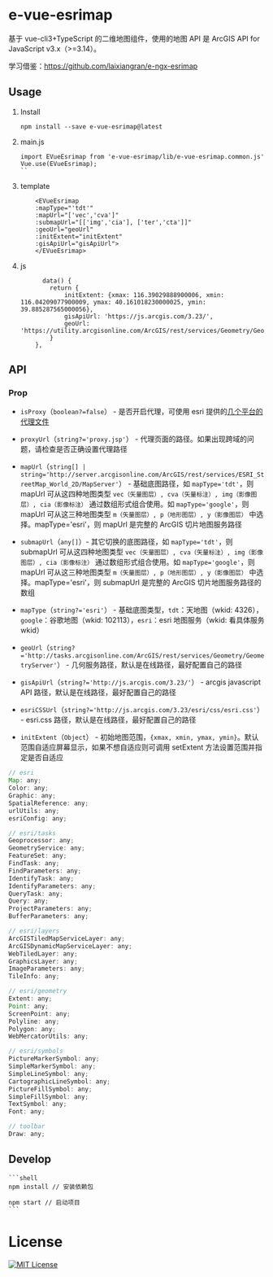 # e-vue-esrimap

基于 vue-cli3+TypeScript 的二维地图组件，使用的地图 API 是 ArcGIS API for JavaScript v3.x（>=3.14）。

学习借鉴：<https://github.com/laixiangran/e-ngx-esrimap>

## Usage

1. Install

	```shell
	npm install --save e-vue-esrimap@latest
	```
2. main.js

    ```shell
    import EVueEsrimap from 'e-vue-esrimap/lib/e-vue-esrimap.common.js'
    Vue.use(EVueEsrimap);
    ``
3. template

    ```shell
        <EVueEsrimap
		:mapType="'tdt'"
		:mapUrl="['vec','cva']"
		:submapUrl="[['img','cia'], ['ter','cta']]"
		:geoUrl="geoUrl"
		:initExtent="initExtent"
		:gisApiUrl="gisApiUrl">
        </EVueEsrimap>
    ```

4. js

    ```shell
          data() {
            return {
                initExtent: {xmax: 116.39029888900006, xmin: 116.04209077900009, ymax: 40.161018230000025, ymin: 39.885287565000056},
                gisApiUrl: 'https://js.arcgis.com/3.23/',
                geoUrl: 'https://utility.arcgisonline.com/ArcGIS/rest/services/Geometry/GeometryServer'
            }
        },
    ```

## API

### Prop

- `isProxy`（`boolean?=false`） - 是否开启代理，可使用 esri 提供的[几个平台的代理文件](https://github.com/Esri/resource-proxy)

- `proxyUrl`（`string?='proxy.jsp'`） - 代理页面的路径。如果出现跨域的问题，请检查是否正确设置代理路径

- `mapUrl`（`string[] | string='http://server.arcgisonline.com/ArcGIS/rest/services/ESRI_StreetMap_World_2D/MapServer'`） - 基础底图路径，如 `mapType='tdt'`，则 mapUrl 可从这四种地图类型 `vec（矢量图层）, cva（矢量标注）, img（影像图层）, cia（影像标注）` 通过数组形式组合使用。如 `mapType='google'`，则 mapUrl 可从这三种地图类型 `m（矢量图层）, p（地形图层）, y（影像图层）` 中选择。mapType='esri'，则 mapUrl 是完整的 ArcGIS 切片地图服务路径

- `submapUrl`（`any[]`）- 其它切换的底图路径，如 `mapType='tdt'`，则 submapUrl 可从这四种地图类型 `vec（矢量图层）, cva（矢量标注）, img（影像图层）, cia（影像标注）` 通过数组形式组合使用。如 `mapType='google'`，则 mapUrl 可从这三种地图类型 `m（矢量图层）, p（地形图层）, y（影像图层）` 中选择。mapType='esri'，则 submapUrl 是完整的 ArcGIS 切片地图服务路径的数组

- `mapType`（`string?='esri'`） - 基础底图类型，`tdt`：天地图（wkid: 4326），`google`：谷歌地图（wkid: 102113），`esri`：esri 地图服务（wkid: 看具体服务wkid）

- `geoUrl`（`string?='http://tasks.arcgisonline.com/ArcGIS/rest/services/Geometry/GeometryServer'`） - 几何服务路径，默认是在线路径，最好配置自己的路径

- `gisApiUrl`（`string?='http://js.arcgis.com/3.23/'`） - arcgis javascript API 路径，默认是在线路径，最好配置自己的路径

- `esriCSSUrl`（`string?='http://js.arcgis.com/3.23/esri/css/esri.css'`） - esri.css 路径，默认是在线路径，最好配置自己的路径

- `initExtent`（`Object`） - 初始地图范围，`{xmax, xmin, ymax, ymin}`。默认范围自适应屏幕显示，如果不想自适应则可调用 setExtent 方法设置范围并指定是否自适应


```javascript
// esri
Map: any;
Color: any;
Graphic: any;
SpatialReference: any;
urlUtils: any;
esriConfig: any;

// esri/tasks
Geoprocessor: any;
GeometryService: any;
FeatureSet: any;
FindTask: any;
FindParameters: any;
IdentifyTask: any;
IdentifyParameters: any;
QueryTask: any;
Query: any;
ProjectParameters: any;
BufferParameters: any;

// esri/layers
ArcGISTiledMapServiceLayer: any;
ArcGISDynamicMapServiceLayer: any;
WebTiledLayer: any;
GraphicsLayer: any;
ImageParameters: any;
TileInfo: any;

// esri/geometry
Extent: any;
Point: any;
ScreenPoint: any;
Polyline: any;
Polygon: any;
WebMercatorUtils: any;

// esri/symbols
PictureMarkerSymbol: any;
SimpleMarkerSymbol: any;
SimpleLineSymbol: any;
CartographicLineSymbol: any;
PictureFillSymbol: any;
SimpleFillSymbol: any;
TextSymbol: any;
Font: any;

// toolbar
Draw: any;
```


## Develop

	```shell
	npm install // 安装依赖包
	
	npm start // 启动项目
	```

# License

[![MIT License](https://img.shields.io/badge/license-MIT-blue.svg?style=flat)](/LICENSE)